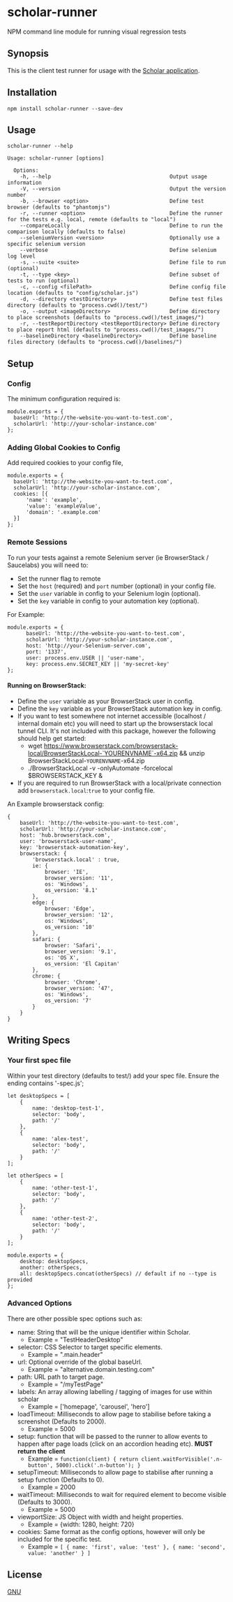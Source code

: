 # scholar-runner
NPM command line module for running visual regression tests

## Synopsis

This is the client test runner for usage with the [Scholar application](http://github.com/alexnaish/scholar).

## Installation

`npm install scholar-runner --save-dev`

## Usage

`scholar-runner --help`

    Usage: scholar-runner [options]

      Options:
        -h, --help                                      Output usage information
        -V, --version                                   Output the version number
        -b, --browser <option>                          Define test browser (defaults to "phantomjs")
        -r, --runner <option>                           Define the runner for the tests e.g. local, remote (defaults to "local")
        --compareLocally                                Define to run the comparison locally (defaults to false)
        --seleniumVersion <version>                     Optionally use a specific selenium version
        --verbose                                       Define selenium log level
        -s, --suite <suite>                             Define file to run (optional)
        -t, --type <key>                                Define subset of tests to run (optional)
        -c, --config <filePath>                         Define config file location (defaults to "config/scholar.js")
        -d, --directory <testDirectory>                 Define test files directory (defaults to "process.cwd()/test/")
        -o, --output <imageDirectory>                   Define directory to place screenshots (defaults to "process.cwd()/test_images/")
        -r, --testReportDirectory <testReportDirectory> Define directory to place report html (defaults to "process.cwd()/test_images/")
        --baselineDirectory <baselineDirectory>         Define baseline files directory (defaults to "process.cwd()/baselines/")

## Setup

### Config

The minimum configuration required is:

    module.exports = {
      baseUrl: 'http://the-website-you-want-to-test.com',
      scholarUrl: 'http://your-scholar-instance.com'
    };


### Adding Global Cookies to Config

Add required cookies to your config file,

    module.exports = {
      baseUrl: 'http://the-website-you-want-to-test.com',
      scholarUrl: 'http://your-scholar-instance.com',
      cookies: [{
          'name': 'example',
          'value': 'exampleValue',
          'domain': '.example.com'
      }]
    };

### Remote Sessions

To run your tests against a remote Selenium server (ie BrowserStack / Saucelabs) you will need to:

* Set the runner flag to remote
* Set the `host` (required) and `port` number (optional) in your config file.
* Set the `user` variable in config to your Selenium login (optional).
* Set the `key` variable in config to your automation key (optional).

For Example:

    module.exports = {
          baseUrl: 'http://the-website-you-want-to-test.com',
          scholarUrl: 'http://your-scholar-instance.com',
          host: 'http://your-Selenium-server.com',
          port: '1337',
          user: process.env.USER || 'user-name',
          key: process.env.SECRET_KEY || 'my-secret-key'
    };

#### Running on BrowserStack:

* Define the `user` variable as your BrowserStack user in config.
* Define the `key` variable as your BrowserStack automation key in config.
* If you want to test somewhere not internet accessible (localhost / internal domain etc) you will need to start up the browserstack local tunnel CLI. It's not included with this package, however the following should help get started:
    * wget https://www.browserstack.com/browserstack-local/BrowserStackLocal-`YOURENVNAME`-x64.zip && unzip BrowserStackLocal-`YOURENVNAME`-x64.zip
    * ./BrowserStackLocal -v -onlyAutomate -forcelocal $BROWSERSTACK_KEY &
* If you are required to run BrowserStack with a local/private connection add `browserstack.local`:`true` to your config file.

An Example browserstack config:

    {
        baseUrl: 'http://the-website-you-want-to-test.com',
        scholarUrl: 'http://your-scholar-instance.com',
        host: 'hub.browserstack.com',
        user: 'browserstack-user-name',
        key: 'browserstack-automation-key',
        browserstack: {
            'browserstack.local' : true,
            ie: {
                browser: 'IE',
                browser_version: '11',
                os: 'Windows',
                os_version: '8.1'
            },
            edge: {
                browser: 'Edge',
                browser_version: '12',
                os: 'Windows',
                os_version: '10'
            },
            safari: {
                browser: 'Safari',
                browser_version: '9.1',
                os: 'OS X',
                os_version: 'El Capitan'
            },
            chrome: {
                browser: 'Chrome',
                browser_version: '47',
                os: 'Windows',
                os_version: '7'
            }
        }
    }

## Writing Specs

### Your first spec file


Within your test directory (defaults to test/) add your spec file. Ensure the ending contains '-spec.js';

    let desktopSpecs = [
        {
            name: 'desktop-test-1',
            selector: 'body',
            path: '/'
        },
        {
            name: 'alex-test',
            selector: 'body',
            path: '/'
        }
    ];

    let otherSpecs = [
        {
            name: 'other-test-1',
            selector: 'body',
            path: '/'
        },
        {
            name: 'other-test-2',
            selector: 'body',
            path: '/'
        }
    ];

    module.exports = {
        desktop: desktopSpecs,
        another: otherSpecs,
        all: desktopSpecs.concat(otherSpecs) // default if no --type is provided
    };

### Advanced Options

There are other possible spec options such as:

* name: String that will be the unique identifier within Scholar.
    * Example = "TestHeaderDesktop"
* selector: CSS Selector to target specific elements.
    * Example = ".main.header"
* url: Optional override of the global baseUrl.
    * Example = "alternative.domain.testing.com"
* path: URL path to target page.
    * Example = "/myTestPage"
* labels: An array allowing labelling / tagging of images for use within scholar
    * Example = ['homepage', 'carousel', 'hero']
* loadTimeout: Milliseconds to allow page to stabilise before taking a screenshot (Defaults to 2000).
    * Example = 5000
* setup: function that will be passed to the runner to allow events to happen after page loads (click on an accordion heading etc). **MUST return the client**
    * Example = `function(client) {
        return client.waitForVisible('.n-button', 5000).click('.n-button');
     }`
* setupTimeout: Milliseconds to allow page to stabilise after running a setup function (Defaults to 0).
    * Example = 2000
* waitTimeout: Milliseconds to wait for required element to become visible (Defaults to 3000).
    * Example = 5000
* viewportSize: JS Object with width and height properties.
    * Example = {width: 1280, height: 720}
* cookies: Same format as the config options, however will only be included for the specific test.
    * Example = `[
                    {
                        name: 'first',
                        value: 'test'
                    },
                    {
                        name: 'second',
                        value: 'another'
                    }
                ]`


## License

[GNU](LICENSE)
